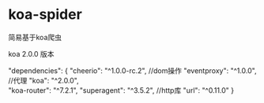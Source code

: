 # koa-spider
简易基于koa爬虫

koa 2.0.0 版本

"dependencies": {
    "cheerio": "^1.0.0-rc.2", //dom操作
    "eventproxy": "^1.0.0",   //代理
    "koa": "^2.0.0",            
    "koa-router": "^7.2.1",
    "superagent": "^3.5.2",   //http库
    "url": "^0.11.0"
  }
